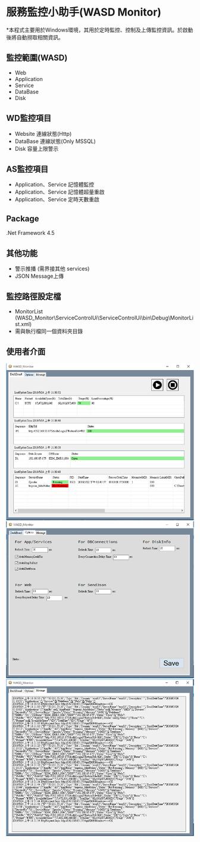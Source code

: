 # 服務監控小助手(WASD Monitor)
*本程式主要用於Windows環境，其用於定時監控、控制及上傳監控資訊。於啟動後將自動撈取相關資訊。

## 監控範圍(WASD)
* Web
* Application
* Service
* DataBase
* Disk

## WD監控項目
* Website 連線狀態(Http)
* DataBase 連線狀態(Only MSSQL)
* Disk 容量上限警示

## AS監控項目
* Application、Service 記憶體監控
* Application、Service 記憶體超量重啟
* Application、Service 定時天數重啟

## Package
.Net Framework 4.5

## 其他功能
* 警示推播 (需界接其他 services)
* JSON Message上傳

## 監控路徑設定檔
* MonitorList (WASD_Monitor\ServiceControlUi\ServiceControlUi\bin\Debug\MonitorList.xml)
* 需與執行檔同一個資料夾目錄

## 使用者介面
![Interface](img/w1.PNG)
![Interface](img/w2.PNG)
![Interface](img/w3.PNG)



